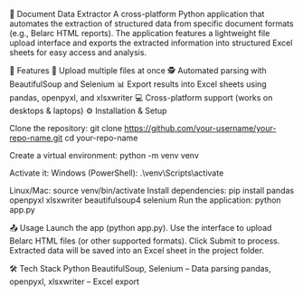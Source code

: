 📂 Document Data Extractor
A cross-platform Python application that automates the extraction of structured data from specific document formats (e.g., Belarc HTML reports). The application features a lightweight file upload interface and exports the extracted information into structured Excel sheets for easy access and analysis.

🚀 Features
📂 Upload multiple files at once
🕵️ Automated parsing with BeautifulSoup and Selenium
📊 Export results into Excel sheets using pandas, openpyxl, and xlsxwriter
💻 Cross-platform support (works on desktops & laptops)
⚙️ Installation & Setup

Clone the repository:
git clone https://github.com/your-username/your-repo-name.git
cd your-repo-name

Create a virtual environment:
python -m venv venv

Activate it:
Windows (PowerShell):
.\venv\Scripts\activate

Linux/Mac:
source venv/bin/activate
Install dependencies:
pip install pandas openpyxl xlsxwriter beautifulsoup4 selenium
Run the application:
python app.py

📤 Usage
Launch the app (python app.py).
Use the interface to upload Belarc HTML files (or other supported formats).
Click Submit to process.
Extracted data will be saved into an Excel sheet in the project folder.

🛠 Tech Stack
Python
BeautifulSoup, Selenium – Data parsing
pandas, openpyxl, xlsxwriter – Excel export

